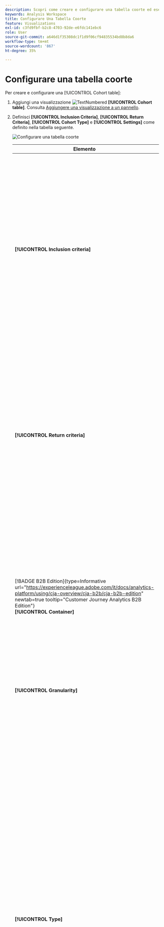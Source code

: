 ```yaml
---
description: Scopri come creare e configurare una tabella coorte ed eseguire un rapporto di analisi per coorte in Analysis Workspace.
keywords: Analysis Workspace
title: Configurare Una Tabella Coorte
feature: Visualizations
exl-id: c3fd9fbf-b2c8-4703-92de-e6fdc141ebc6
role: User
source-git-commit: a646d1f35308dc1f1d9f06cf94835534bd8b8da6
workflow-type: tm+mt
source-wordcount: '867'
ht-degree: 35%

---
```


# Configurare una tabella coorte

Per creare e configurare una [!UICONTROL Cohort table]:

1. Aggiungi una visualizzazione ![TextNumbered](/help/assets/icons/TextNumbered.svg) **[!UICONTROL Cohort table]**. Consulta [Aggiungere una visualizzazione a un pannello](../freeform-analysis-visualizations.md#add-visualizations-to-a-panel).

1. Definisci **[!UICONTROL Inclusion Criteria]**, **[!UICONTROL Return Criteria]**, **[!UICONTROL Cohort Type]** e **[!UICONTROL Settings]** come definito nella tabella seguente.

   ![Configurare una tabella coorte](assets/cohort-configure.png)

   | Elemento | Descrizione |
   |--- |--- |
   | **[!UICONTROL Inclusion criteria]** | Puoi applicare fino a 10 segmenti di inclusione e fino a 3 metriche di inclusione. La metrica specifica a quale coorte appartiene un utente. Ad esempio, se la metrica di inclusione è Ordini, nella coorte iniziale vengono inclusi solo gli utenti che hanno effettuato un ordine durante l’intervallo di tempo dell’analisi della coorte.<br>L’operatore predefinito tra più metriche è AND, ma è possibile cambiarlo in OR. Inoltre, puoi aggiungere la segmentazione numerica a queste metriche. Esempio: `Sessions >= 1`.</br> |
   | **[!UICONTROL Return criteria]** | Puoi applicare fino a 10 segmenti di ritorno e fino a 3 metriche di ritorno. Questa metrica indica se l’utente è stato mantenuto (Retention, fidelizzazione) o meno (Churn, abbandono). Ad esempio, se la metrica di ritorno è Visualizzazioni video, vengono considerati fidelizzati solo gli utenti che hanno visualizzato un video durante i periodi successivi (dopo il periodo in cui sono stati aggiunti a una coorte). Un’altra metrica che quantifica la conservazione è Sessioni. |
   | [!BADGE B2B Edition]{type=Informative url="https://experienceleague.adobe.com/it/docs/analytics-platform/using/cja-overview/cja-b2b/cja-b2b-edition" newtab=true tooltip="Customer Journey Analytics B2B Edition"}<br/>**[!UICONTROL Container]** | Per impostazione predefinita, l’analisi per coorte è associata al contenitore Persona. Se dalla connessione basata sull&#39;account che supporta il progetto Workspace sono disponibili altri contenitori oltre a Persona, è possibile selezionare un altro contenitore per l&#39;analisi per coorte dal menu a discesa **[!UICONTROL Container]**. |
   | **[!UICONTROL Granularity]** | Granularità temporale per Day, Week, Month, Quarter, o Year (Giorno, Settimana, Mese, Trimestre, Anno). |
   | **[!UICONTROL Type]** | **[!UICONTROL Retention]** (impostazione predefinita): una coorte di **[!UICONTROL Retention]** misura se le coorti delle persone ritornano a visitare la proprietà digitale nel tempo. Una coorte di fidelizzazione è la coorte standard e indica il comportamento degli utenti in merito a ritorno e ripetizione. Un colore verde indica una coorte [!UICONTROL Retention] nella tabella.<br>**[!UICONTROL Churn]**: una coorte **[!UICONTROL Churn]**(nota anche come perdita o attrito) misura il modo in cui le coorti di persone abbandonano la proprietà digitale nel tempo. Churn è l&#39;opposto di Retention: `Churn = 1 - Retention`. [!UICONTROL Churn] è utile per misurare la fedeltà e le opportunità, in quanto mostra con quale frequenza i clienti non ritornano. Con churn è possibile analizzare e individuare specifiche aree su cui concentrarsi, ovvero i segmenti di coorte che richiedono maggiore attenzione. Un colore rosso indica una coorte [!UICONTROL Churn] nella tabella (simile all&#39;abbandono nella visualizzazione **[!UICONTROL Flow]**).</br> |
   | **[!UICONTROL Settings]** | **[!UICONTROL Rolling calculation]**: consente di calcolare il livello di fidelizzazione o abbandono in base alla colonna precedente, non alla colonna Included (che è l’impostazione predefinita). [!UICONTROL Rolling Calculation] cambia il metodo di calcolo per i periodi di “ritorno”. Con il calcolo normale vengono trovati gli utenti che rispondono ai criteri di ritorno e che rientravano nel periodo di inclusione. Indipendentemente dal fatto che rientrassero o meno nella coorte del periodo precedente. Il [!UICONTROL Rolling Calculation], invece, individua gli utenti che rispondono ai criteri di “ritorno” e che rientravano nel periodo precedente. Pertanto, [!UICONTROL Rolling Calculation] segmenta e incanala gli utenti che continuano a soddisfare i criteri di &quot;ritorno&quot; per più periodi di tempo. I criteri [!UICONTROL Return] vengono applicati a ogni periodo precedente al periodo selezionato. </br><br>**[!UICONTROL Latency Table]**: [!UICONTROL Latency table] misura il tempo trascorso prima e dopo il verificarsi dell&#39;evento di inclusione. La [!UICONTROL Latency table] è utile per l’analisi pre/post. Ad esempio, in previsione del lancio di un prodotto o di una campagna, desideri tenere traccia del comportamento prima e dopo il lancio. [!UICONTROL Latency table] visualizza a confronto il comportamento prima e dopo il test per vedere l&#39;impatto diretto. Le celle di pre-inclusione in [!UICONTROL Latency table] calcolano gli utenti che soddisfano i criteri [!UICONTROL Inclusion] nel periodo di inclusione e quindi i criteri [!UICONTROL Return] nei periodi precedenti al periodo di inclusione. [!UICONTROL Latency table] e [!UICONTROL Custom dimension cohort] non possono essere utilizzati insieme.</br><br>**[!UICONTROL Custom dimension cohort]**: consente di creare coorti in base alla dimensione selezionata, anziché in base al tempo (impostazione predefinita). Molti clienti vogliono poter analizzare le coorti in base a fattori diversi dal tempo. Con la nuova funzione per coorti con dimensione personalizzata hai la flessibilità di creare le coorti in base alle dimensioni che rispondono alle tue esigenze. Puoi usare dimensioni quali canale di marketing, campagna, prodotto, pagina, regione, o qualsiasi altra dimensione per mostrare in che modo la fidelizzazione cambia in base a valori diversi di tali dimensioni. La definizione del segmento di coorte con [!UICONTROL Custom Dimension] applica l’elemento dimensionale solo come parte del periodo di inclusione e non come parte della definizione di ritorno.</br><br>Dopo aver scelto l&#39;opzione [!UICONTROL Custom dimension cohort], puoi trascinare nella zona di rilascio la dimensione che ti interessa. L’aggiunta di dimensioni consente di confrontare elementi dimensionali simili nello stesso periodo di tempo. Ad esempio, puoi confrontare le prestazioni di città una accanto all’altra, prodotti, campagne, ecc. La tabella coorte restituisce i primi 14 elementi dimensionali. È tuttavia possibile utilizzare un segmento ![segmento](/help/assets/icons/Filter.svg) per visualizzare solo gli elementi dimensionali desiderati. Impossibile utilizzare [!UICONTROL Custom dimension cohort] con la funzionalità [!UICONTROL Latency table].</br> |

1. Fai clic su **[!UICONTROL Build]**.
1. Per riconfigurare [!UICONTROL Cohort table], selezionare ![Modifica](/help/assets/icons/Edit.svg).

1. (Facoltativo) Crea un segmento o un pubblico da una selezione.

   Seleziona le celle (contigue o non contigue), quindi fai clic con il pulsante destro del mouse e scegli > **[!UICONTROL Create Segment From Selection]**.

   ![Crea segmento o pubblico](assets/retention-createfilter.png)

1. Nel [Generatore di segmenti](/help/components/segments/seg-builder.md), modifica ulteriormente il segmento, quindi fai clic su **[!UICONTROL Save]**.

   Il segmento salvato è disponibile per l’utilizzo nel pannello [!UICONTROL Segment] di [!UICONTROL Analysis Workspace].

## Impostazioni

È possibile definire impostazioni specifiche per [!UICONTROL Cohort table].

1. Selezionare ![Impostazioni](/help/assets/icons/Setting.svg) per regolare le impostazioni di [!UICONTROL Cohort table].

   | Impostazione | Descrizione |
   |---|---|
   | **Mostra solo percentuale** | Rimuove il valore numerico e visualizza solo la percentuale. |
   | **Arrotondare la percentuale al numero intero più vicino** | Arrotonda il valore percentuale al numero intero più vicino invece di mostrare il valore decimale. |
   | **Mostra riga percentuale media** | Inserisce una nuova riga nella parte superiore della tabella, quindi aggiunge la media dei valori all’interno di ogni colonna. |


>[!MORELIKETHIS]
>
>[Aggiungere una visualizzazione a un pannello](/help/analysis-workspace/visualizations/freeform-analysis-visualizations.md#add-visualizations-to-a-panel)
>>[Impostazioni di visualizzazione](/help/analysis-workspace/visualizations/freeform-analysis-visualizations.md#settings)
>>[Menu di scelta rapida della visualizzazione](/help/analysis-workspace/visualizations/freeform-analysis-visualizations.md#context-menu)
>

